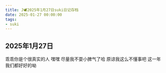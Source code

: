 ```yaml
---
title: J🕊️2025年1月27日suki日记存档
date: 2025-01-27 00:00:00
tags:
- suki
---
```


## 2025年1月27日

乖乖你是个很真实的人
嘿嘿 尽量我不耍小脾气了哈
原谅我这么不懂事吧
这一年我们都好好的呦
